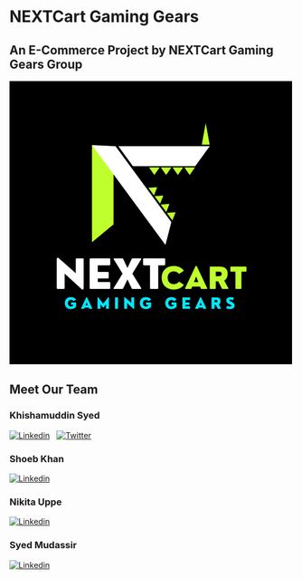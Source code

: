 # NEXTCart Gaming Gears
## An E-Commerce Project by NEXTCart Gaming Gears Group
![NEXTCart Gaming Gears](https://github.com/officialkmsyed/NextCart/blob/f0f812efb74abcc90ab42c7293c818c8a9029742/brand_src/NextCart.png) 

## Meet Our Team
### Khishamuddin Syed
<!-- Social Media Icons -->
<a href='https://www.linkedin.com/in/kmsyed/' target="_blank"><img alt='Linkedin' src='https://img.shields.io/badge/Khishamuddin_Syed-100000?style=for-the-badge&logo=Linkedin&logoColor=FFFFFF&labelColor=00AAFF&color=FFF2F2'/></a> &nbsp; <a href='https://twitter.com/officialkmsyed' target="_blank"><img alt='Twitter' src='https://img.shields.io/badge/Khishamuddin_Syed-100000?style=for-the-badge&logo=Twitter&logoColor=FFFFFF&labelColor=000000&color=FFFFFF'/></a>

### Shoeb Khan
<a href='https://www.linkedin.com/in/khan-shoeb/' target="_blank"><img alt='Linkedin' src='https://img.shields.io/badge/Shoeb_Khan-100000?style=for-the-badge&logo=Linkedin&logoColor=FFFFFF&labelColor=00AAFF&color=FFF2F2'/></a>

### Nikita Uppe
<a href='https://www.linkedin.com/in/nikita-uppe-94a479232/' target="_blank"><img alt='Linkedin' src='https://img.shields.io/badge/nikita_uppe-100000?style=for-the-badge&logo=Linkedin&logoColor=FFFFFF&labelColor=00AAFF&color=FFF2F2'/></a>

### Syed Mudassir
<a href='https://www.linkedin.com/in/syed-mudassir-3a9084295/' target="_blank"><img alt='Linkedin' src='https://img.shields.io/badge/Syed_Mudassir-100000?style=for-the-badge&logo=Linkedin&logoColor=FFFFFF&labelColor=00AAFF&color=FFF2F2'/></a>

